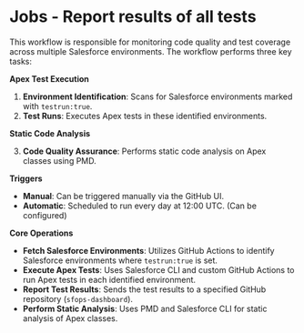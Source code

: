 # Jobs - Report results of all tests

This workflow is responsible for monitoring code quality and test coverage across multiple Salesforce environments. The workflow performs three key tasks:

**Apex Test Execution**

1. **Environment Identification**: Scans for Salesforce environments marked with `testrun:true`.
2. **Test Runs**: Executes Apex tests in these identified environments.

**Static Code Analysis**

3. **Code Quality Assurance**: Performs static code analysis on Apex classes using PMD.

**Triggers**

* **Manual**: Can be triggered manually via the GitHub UI.
* **Automatic**: Scheduled to run every day at 12:00 UTC. (Can be configured)

**Core Operations**

* **Fetch Salesforce Environments**: Utilizes GitHub Actions to identify Salesforce environments where `testrun:true` is set.
* **Execute Apex Tests**: Uses Salesforce CLI and custom GitHub Actions to run Apex tests in each identified environment.
* **Report Test Results**: Sends the test results to a specified GitHub repository (`sfops-dashboard`).
* **Perform Static Analysis**: Uses PMD and Salesforce CLI for static analysis of Apex classes.


